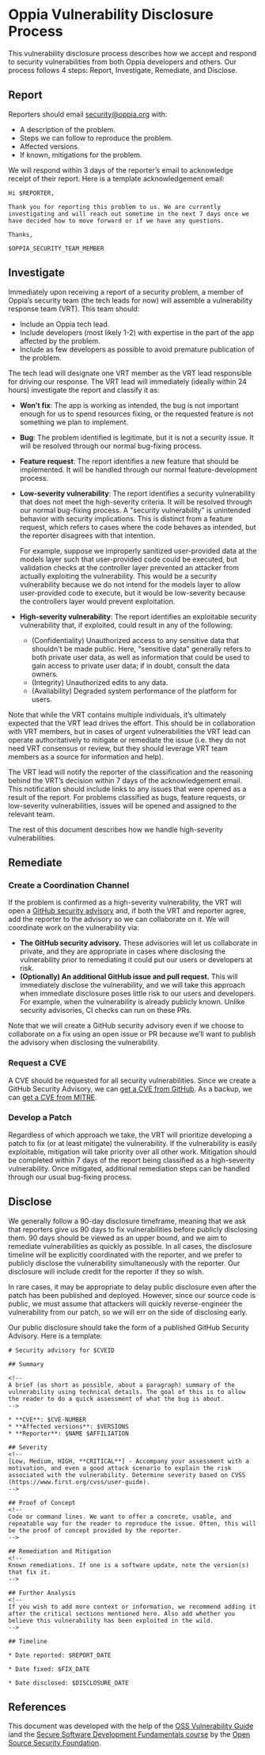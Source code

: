 # Oppia Vulnerability Disclosure Process

This vulnerability disclosure process describes how we accept and respond to security vulnerabilities from both Oppia developers and others. Our process follows 4 steps: Report, Investigate, Remediate, and Disclose.

## Report

Reporters should email [security@oppia.org](mailto:security@oppia.org) with:

* A description of the problem.
* Steps we can follow to reproduce the problem.
* Affected versions.
* If known, mitigations for the problem.

We will respond within 3 days of the reporter’s email to acknowledge receipt of their report. Here is a template acknowledgement email:

```
Hi $REPORTER,

Thank you for reporting this problem to us. We are currently investigating and will reach out sometime in the next 7 days once we have decided how to move forward or if we have any questions.

Thanks,

$OPPIA_SECURITY_TEAM_MEMBER
```

## Investigate

Immediately upon receiving a report of a security problem, a member of Oppia’s security team (the tech leads for now) will assemble a vulnerability response team (VRT). This team should:

* Include an Oppia tech lead.
* Include developers (most likely 1-2) with expertise in the part of the app affected by the problem.
* Include as few developers as possible to avoid premature publication of the problem.

The tech lead will designate one VRT member as the VRT lead responsible for driving our response. The VRT lead will immediately (ideally within 24 hours) investigate the report and classify it as:

* **Won’t fix**: The app is working as intended, the bug is not important enough for us to spend resources fixing, or the requested feature is not something we plan to implement.

* **Bug**: The problem identified is legitimate, but it is not a security issue. It will be resolved through our normal bug-fixing process.

* **Feature request**: The report identifies a new feature that should be implemented. It will be handled through our normal feature-development process.

* **Low-severity vulnerability**: The report identifies a security vulnerability that does not meet the high-severity criteria. It will be resolved through our normal bug-fixing process. A "security vulnerability" is unintended behavior with security implications. This is distinct from a feature request, which refers to cases where the code behaves as intended, but the reporter disagrees with that intention.

  For example, suppose we improperly sanitized user-provided data at the models layer such that user-provided code could be executed, but validation checks at the controller layer prevented an attacker from actually exploiting the vulnerability. This would be a security vulnerability because we do not intend for the models layer to allow user-provided code to execute, but it would be low-severity because the controllers layer would prevent exploitation.

* **High-severity vulnerability**: The report identifies an exploitable security vulnerability that, if exploited, could result in any of the following:

  * (Confidentiality) Unauthorized access to any sensitive data that shouldn't be made public. Here, "sensitive data" generally refers to both private user data, as well as information that could be used to gain access to private user data; if in doubt, consult the data owners.
  * (Integrity) Unauthorized edits to any data.
  * (Availability) Degraded system performance of the platform for users.

Note that while the VRT contains multiple individuals, it’s ultimately expected that the VRT lead drives the effort. This should be in collaboration with VRT members, but in cases of urgent vulnerabilities the VRT lead can operate authoritatively to mitigate or remediate the issue (i.e. they do not need VRT consensus or review, but they should leverage VRT team members as a source for information and help).

The VRT lead will notify the reporter of the classification and the reasoning behind the VRT’s decision within 7 days of the acknowledgement email. This notification should include links to any issues that were opened as a result of the report. For problems classified as bugs, feature requests, or low-severity vulnerabilities, issues will be opened and assigned to the relevant team.

The rest of this document describes how we handle high-severity vulnerabilities.

## Remediate

### Create a Coordination Channel

If the problem is confirmed as a high-severity vulnerability, the VRT will open a [GitHub security advisory](https://docs.github.com/en/code-security/repository-security-advisories/about-github-security-advisories-for-repositories) and, if both the VRT and reporter agree, add the reporter to the advisory so we can collaborate on it. We will coordinate work on the vulnerability via:

* **The GitHub security advisory.** These advisories will let us collaborate in private, and they are appropriate in cases where disclosing the vulnerability prior to remediating it could put our users or developers at risk.
* **(Optionally) An additional GitHub issue and pull request.** This will immediately disclose the vulnerability, and we will take this approach when immediate disclosure poses little risk to our users and developers. For example, when the vulnerability is already publicly known. Unlike security advisories, CI checks can run on these PRs.

Note that we will create a GitHub security advisory even if we choose to collaborate on a fix using an open issue or PR because we’ll want to publish the advisory when disclosing the vulnerability.

### Request a CVE

A CVE should be requested for all security vulnerabilities. Since we create a GitHub Security Advisory, we can [get a CVE from GitHub](https://docs.github.com/en/code-security/repository-security-advisories/about-github-security-advisories-for-repositories#cve-identification-numbers). As a backup, we can [get a CVE from MITRE](https://cveform.mitre.org/).

### Develop a Patch

Regardless of which approach we take, the VRT will prioritize developing a patch to fix (or at least mitigate) the vulnerability. If the vulnerability is easily exploitable, mitigation will take priority over all other work. Mitigation should be completed within 7 days of the report being classified as a high-severity vulnerability. Once mitigated, additional remediation steps can be handled through our usual bug-fixing process.

## Disclose

We generally follow a 90-day disclosure timeframe, meaning that we ask that reporters give us 90 days to fix vulnerabilities before publicly disclosing them. 90 days should be viewed as an upper bound, and we aim to remediate vulnerabilities as quickly as possible. In all cases, the disclosure timeline will be explicitly coordinated with the reporter, and we prefer to publicly disclose the vulnerability simultaneously with the reporter. Our disclosure will include credit for the reporter if they so wish.

In rare cases, it may be appropriate to delay public disclosure even after the patch has been published and deployed. However, since our source code is public, we must assume that attackers will quickly reverse-engineer the vulnerability from our patch, so we will err on the side of disclosing early.

Our public disclosure should take the form of a published GitHub Security Advisory. Here is a template:

```
# Security advisory for $CVEID

## Summary

<!--
A brief (as short as possible, about a paragraph) summary of the vulnerability using technical details. The goal of this is to allow the reader to do a quick assessment of what the bug is about.
-->

* **CVE**: $CVE-NUMBER
* **Affected versions**: $VERSIONS
* **Reporter**: $NAME $AFFILIATION

## Severity
<!--
[Low, Medium, HIGH, **CRITICAL**] - Accompany your assessment with a motivation, and even a good attack scenario to explain the risk associated with the vulnerability. Determine severity based on CVSS (https://www.first.org/cvss/user-guide).
-->

## Proof of Concept
<!--
Code or command lines. We want to offer a concrete, usable, and repeatable way for the reader to reproduce the issue. Often, this will be the proof of concept provided by the reporter.
-->

## Remediation and Mitigation
<!--
Known remediations. If one is a software update, note the version(s) that fix it.
-->

## Further Analysis
<!--
If you wish to add more context or information, we recommend adding it after the critical sections mentioned here. Also add whether you believe this vulnerability has been exploited in the wild.
-->

## Timeline

* Date reported: $REPORT_DATE

* Date fixed: $FIX_DATE

* Date disclosed: $DISCLOSURE_DATE
```

## References

This document was developed with the help of the [OSS Vulnerability Guide](https://github.com/ossf/oss-vulnerability-guide) iand the [Secure Software Development Fundamentals course](https://github.com/ossf/secure-sw-dev-fundamentals/blob/main/secure_software_development_fundamentals.md) by the [Open Source Security Foundation](https://openssf.org/).
